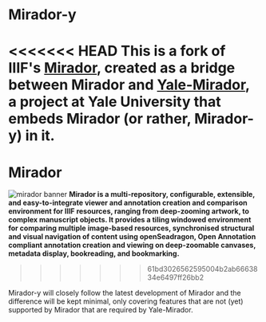 # Mirador-y

<<<<<<< HEAD
This is a fork of IIIF's [Mirador](https://github.com/ProjectMirador/mirador), created as a bridge between Mirador and [Yale-Mirador](https://github.com/yale-web-technologies/yale-mirador), a project at Yale University that embeds Mirador (or rather, Mirador-y) in it.
=======
# Mirador
![mirador banner](http://projectmirador.github.io/mirador/img/banner.jpg)
**Mirador is a multi-repository, configurable, extensible, and easy-to-integrate viewer and annotation creation and comparison environment for IIIF resources, ranging from deep-zooming artwork, to complex manuscript objects. It provides a tiling windowed environment for comparing multiple image-based resources, synchronised structural and visual navigation of content using openSeadragon, Open Annotation compliant annotation creation and viewing on deep-zoomable canvases, metadata display, bookreading, and bookmarking.**
>>>>>>> 61bd3026562595004b2ab6663834e6497ff26bb2

Mirador-y will closely follow the latest development of Mirador and the difference will be kept minimal, only covering features that are not (yet) supported by Mirador that are required by Yale-Mirador.
